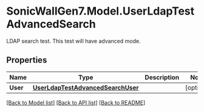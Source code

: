# SonicWallGen7.Model.UserLdapTestAdvancedSearch
LDAP search test. This test will have advanced mode.

## Properties

Name | Type | Description | Notes
------------ | ------------- | ------------- | -------------
**User** | [**UserLdapTestAdvancedSearchUser**](UserLdapTestAdvancedSearchUser.md) |  | [optional] 

[[Back to Model list]](../README.md#documentation-for-models) [[Back to API list]](../README.md#documentation-for-api-endpoints) [[Back to README]](../README.md)


